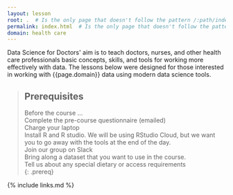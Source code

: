 ```yaml
---
layout: lesson
root: .  # Is the only page that doesn't follow the pattern /:path/index.html
permalink: index.html  # Is the only page that doesn't follow the pattern /:path/index.html
domain: health care
---
```


Data Science for Doctors' aim is to teach doctors, nurses, and other health care professionals basic concepts, skills, and tools for working more effectively with data. The lessons below were designed for those interested
in working with {{page.domain}} data using modern data science tools.


> ## Prerequisites
> Before the course ...  
> Complete the pre-course questionnaire (emailed)  
> Charge your laptop  
> Install R and R studio. We will be using RStudio Cloud, but we want you to go away with the tools at the end of the day.  
> Join our group on Slack  
> Bring along a dataset that you want to use in the course.  
> Tell us about any special dietary or access requirements  
{: .prereq}

{% include links.md %}
